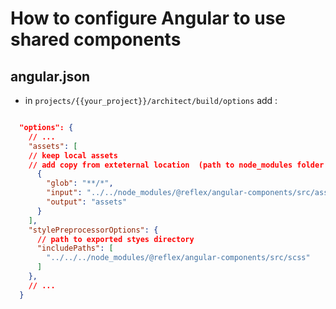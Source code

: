 # How to configure Angular to use shared components

## angular.json

* in `projects/{{your_project}}/architect/build/options` add :

``` json

  "options": {
    // ... 
    "assets": [
    // keep local assets
    // add copy from exteternal location  (path to node_modules folder of package)
      {
        "glob": "**/*",
        "input": "../../node_modules/@reflex/angular-components/src/assets",
        "output": "assets"
      }
    ],
    "stylePreprocessorOptions": {
      // path to exported styes directory
      "includePaths": [
        "../../../node_modules/@reflex/angular-components/src/scss"
      ]
    },
    // ...
  }

```

